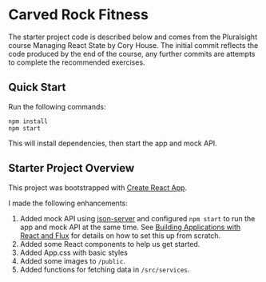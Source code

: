 # Carved Rock Fitness

The starter project code is described below and comes from the Pluralsight course Managing React State by Cory House. The initial commit reflects the code produced by the end of the course, any further commits are attempts to complete the recommended exercises.

## Quick Start

Run the following commands:

```
npm install
npm start
```

This will install dependencies, then start the app and mock API.

## Starter Project Overview

This project was bootstrapped with [Create React App](https://github.com/facebook/create-react-app).

I made the following enhancements:

1. Added mock API using [json-server](https://github.com/typicode/json-server) and configured `npm start` to run the app and mock API at the same time. See [Building Applications with React and Flux](https://app.pluralsight.com/library/courses/react-flux-building-applications/table-of-contents) for details on how to set this up from scratch.
1. Added some React components to help us get started.
1. Added App.css with basic styles
1. Added some images to `/public`.
1. Added functions for fetching data in `/src/services`.
